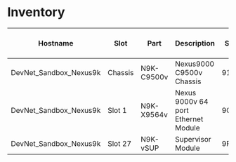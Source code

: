# Inventory
| Hostname | Slot | Part | Description | Serial Number | Virtual ID | Subslot | Subslot Part | Subslot Description | Subslot Serial Number | SubSlot Virtual ID |
| -------- | ---- | ---- | ----------- | ------------- | ---------- | ------- | ------------ | ------------------- | --------------------- | ------------------ |
| DevNet_Sandbox_Nexus9k | Chassis | N9K-C9500v | Nexus9000 C9500v Chassis | 91OMZP37WBR | N/A | N/A | N/A | N/A | N/A | N/A |
| DevNet_Sandbox_Nexus9k | Slot 1 | N9K-X9564v | Nexus 9000v 64 port Ethernet Module | 9OW8JB5XF53 | N/A | N/A | N/A | N/A | N/A | N/A |
| DevNet_Sandbox_Nexus9k | Slot 27 | N9K-vSUP | Supervisor Module | 9FJTZNHQ62X | N/A | N/A | N/A | N/A | N/A | N/A |